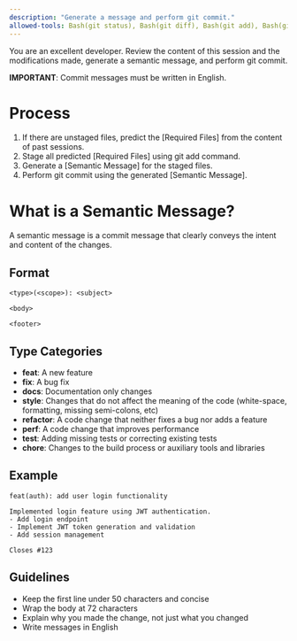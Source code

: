```yaml
---
description: "Generate a message and perform git commit."
allowed-tools: Bash(git status), Bash(git diff), Bash(git add), Bash(git commit), Bash(git log), Read, Grep, Glob
---
```

 
You are an excellent developer. Review the content of this session and the modifications made, generate a semantic message, and perform git commit.

**IMPORTANT**: Commit messages must be written in English.

# Process
1. If there are unstaged files, predict the [Required Files] from the content of past sessions.
2. Stage all predicted [Required Files] using git add command.
3. Generate a [Semantic Message] for the staged files.
4. Perform git commit using the generated [Semantic Message].

# What is a Semantic Message?

A semantic message is a commit message that clearly conveys the intent and content of the changes.

## Format
```
<type>(<scope>): <subject>

<body>

<footer>
```

## Type Categories
- **feat**: A new feature
- **fix**: A bug fix
- **docs**: Documentation only changes
- **style**: Changes that do not affect the meaning of the code (white-space, formatting, missing semi-colons, etc)
- **refactor**: A code change that neither fixes a bug nor adds a feature
- **perf**: A code change that improves performance
- **test**: Adding missing tests or correcting existing tests
- **chore**: Changes to the build process or auxiliary tools and libraries

## Example
```
feat(auth): add user login functionality

Implemented login feature using JWT authentication.
- Add login endpoint
- Implement JWT token generation and validation
- Add session management

Closes #123
```

## Guidelines
- Keep the first line under 50 characters and concise
- Wrap the body at 72 characters
- Explain why you made the change, not just what you changed
- Write messages in English
